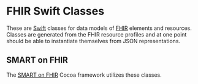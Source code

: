 FHIR Swift Classes
==================

These are [Swift](https://developer.apple.com/swift/) classes for data models of [FHIR](http://hl7.org/implement/standards/fhir/) elements and resources.
Classes are generated from the FHIR resource profiles and at one point should be able to instantiate themselves from JSON representations.


SMART on FHIR
-------------

The [SMART on FHIR](http://smartplatforms.org/smart-on-fhir/) Cocoa framework utilizes these classes.
